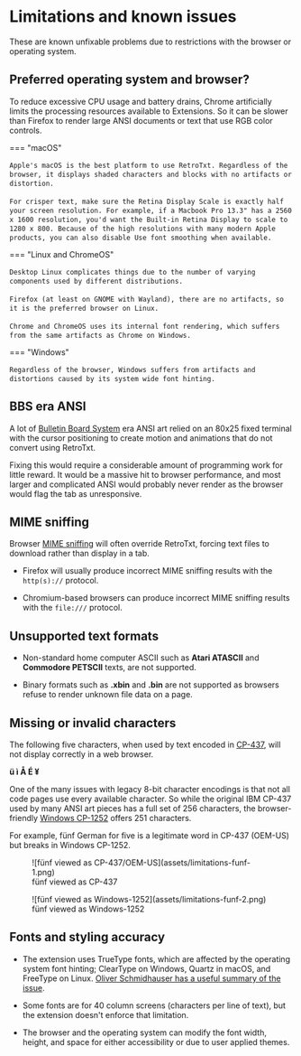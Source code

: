 # Limitations and known issues

These are known unfixable problems due to restrictions with the browser or operating system.

## Preferred operating system and browser?

To reduce excessive CPU usage and battery drains, Chrome artificially limits the processing resources available to Extensions. So it can be slower than Firefox to render large ANSI documents or text that use RGB color controls.

=== "macOS"

    Apple's macOS is the best platform to use RetroTxt. Regardless of the browser, it displays shaded characters and blocks with no artifacts or distortion.

    For crisper text, make sure the Retina Display Scale is exactly half your screen resolution. For example, if a Macbook Pro 13.3" has a 2560 x 1600 resolution, you'd want the Built-in Retina Display to scale to 1280 x 800. Because of the high resolutions with many modern Apple products, you can also disable Use font smoothing when available.

=== "Linux and ChromeOS"

    Desktop Linux complicates things due to the number of varying components used by different distributions.

    Firefox (at least on GNOME with Wayland), there are no artifacts, so it is the preferred browser on Linux.

    Chrome and ChromeOS uses its internal font rendering, which suffers from the same artifacts as Chrome on Windows.

=== "Windows"

    Regardless of the browser, Windows suffers from artifacts and distortions caused by its system wide font hinting.

## BBS era ANSI

A lot of [Bulletin Board System](https://spectrum.ieee.org/tech-history/cyberspace/social-medias-dialup-ancestor-the-bulletin-board-system) era ANSI art relied on an 80x25 fixed terminal with the cursor positioning to create motion and animations that do not convert using RetroTxt.

Fixing this would require a considerable amount of programming work for little reward. It would be a massive hit to browser performance, and most larger and complicated ANSI would probably never render as the browser would flag the tab as unresponsive.

## MIME sniffing

Browser [MIME sniffing](https://en.wikipedia.org/wiki/Content_sniffing) will often override RetroTxt, forcing text files to download rather than display in a tab.

- Firefox will usually produce incorrect MIME sniffing results with the `http(s)://` protocol.

- Chromium-based browsers can produce incorrect MIME sniffing results with the `file:///` protocol.

## Unsupported text formats

- Non-standard home computer ASCII such as **Atari ATASCII** and **Commodore PETSCII** texts, are not supported.

- Binary formats such as **.xbin** and **.bin** are not supported as browsers refuse to render unknown file data on a page.

## Missing or invalid characters

The following five characters, when used by text encoded in [CP-437](https://en.wikipedia.org/wiki/Code_page_437), will not display correctly in a web browser.

**ü ì Å É ¥**

One of the many issues with legacy 8-bit character encodings is that not all code pages use every available character. So while the original IBM CP-437 used by many ANSI art pieces has a full set of 256 characters, the browser-friendly [Windows CP-1252](https://en.wikipedia.org/wiki/Windows-1252) offers 251 characters.

For example, fünf German for five is a legitimate word in CP-437 (OEM-US) but breaks in Windows CP-1252.

<figure markdown>
  ![fünf viewed as CP-437/OEM-US](assets/limitations-funf-1.png)
  <figcaption>fünf viewed as CP-437</figcaption>
</figure>

<figure markdown>
  ![fünf viewed as Windows-1252](assets/limitations-funf-2.png)
  <figcaption>fünf viewed as Windows-1252</figcaption>
</figure>

## Fonts and styling accuracy

- The extension uses TrueType fonts, which are affected by the operating system font hinting; ClearType on Windows, Quartz in macOS, and FreeType on Linux. [Oliver Schmidhauser has a useful summary of the issue](https://glow.li/technology/2016/7/15/using-pixel-fonts-in-a-browser-without-font-smoothing).

- Some fonts are for 40 column screens (characters per line of text), but the extension doesn't enforce that limitation.

- The browser and the operating system can modify the font width, height, and space for either accessibility or due to user applied themes.
